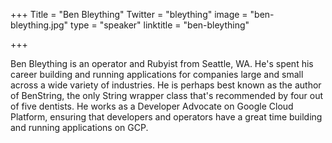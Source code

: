 +++
Title = "Ben Bleything"
Twitter = "bleything"
image = "ben-bleything.jpg"
type = "speaker"
linktitle = "ben-bleything"

+++

Ben Bleything is an operator and Rubyist from Seattle, WA. He's spent his career building and running applications for companies large and small across a wide variety of industries. He is perhaps best known as the author of BenString, the only String wrapper class that's recommended by four out of five dentists. He works as a Developer Advocate on Google Cloud Platform, ensuring that developers and operators have a great time building and running applications on GCP.
